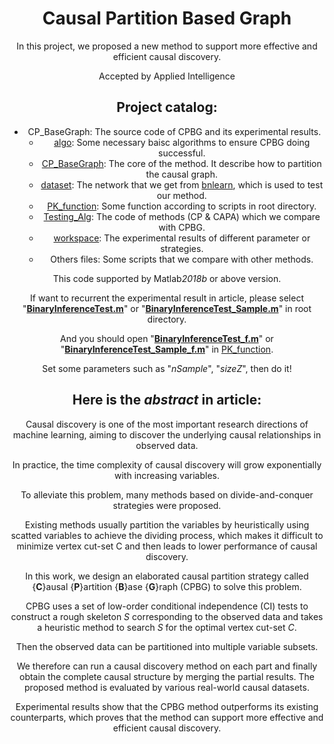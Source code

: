 <center>


# <center>Causal Partition Based Graph</center>

In this project, we proposed a new method to support more effective and efficient causal discovery. 

Accepted by Applied Intelligence 


## Project catalog: 

- CP_BaseGraph: The source code of CPBG and its experimental results.
  - [algo](https://github.com/DreamEdm/Causal/tree/main/CPBG_Alg/algo): Some necessary baisc algorithms to ensure CPBG doing successful. 
  - [CP_BaseGraph](https://github.com/DreamEdm/Causal/tree/main/CPBG_Alg/CP_BaseGraph): The core of the method. It describe how to partition the causal graph.
  - [dataset](https://github.com/DreamEdm/Causal/tree/main/CPBG_Alg/dataset): The network that we get from [bnlearn](https://www.bnlearn.com/), which is used to test our method. 
  - [PK_function](https://github.com/DreamEdm/Causal/tree/main/CPBG_Alg/PK_function): Some function according to scripts in root directory. 
  - [Testing_Alg](https://github.com/DreamEdm/Causal/tree/main/CPBG_Alg/Testing_Alg): The code of methods (CP & CAPA) which we compare with CPBG.
  - [workspace](https://github.com/DreamEdm/Causal/tree/main/CPBG_Alg/workspace): The experimental results of different parameter or strategies. 
  - Others files: Some scripts that we compare with other methods. 

This code supported by Matlab*2018b* or above version. 



If want to recurrent the experimental result in article, please select "**[BinaryInferenceTest.m](https://github.com/DreamEdm/Causal/blob/main/CPBG_Alg/BinaryInferenceTest.m)**" or "**[BinaryInferenceTest_Sample.m](https://github.com/DreamEdm/Causal/blob/main/CPBG_Alg/BinaryInferenceTest_Sample.m)**" in root directory. 

And you should open "**[BinaryInferenceTest_f.m](https://github.com/DreamEdm/Causal/blob/main/CPBG_Alg/PK_function/BinaryInferenceTest_f.m)**" or "**[BinaryInferenceTest_Sample_f.m](https://github.com/DreamEdm/Causal/blob/main/CPBG_Alg/PK_function/BinaryInferenceTest_Sample_f.m)**" in [PK_function](https://github.com/DreamEdm/Causal/tree/main/CPBG_Alg/PK_function). 

Set some parameters such as "*nSample*", "*sizeZ*", then do it!

## Here is the *abstract* in article:

Causal discovery is one of the most important research directions of machine learning, aiming to discover the underlying causal relationships in observed data. 

In practice, the time complexity of causal discovery will grow exponentially with increasing variables. 

To alleviate this problem, many methods based on divide-and-conquer strategies were proposed. 

Existing methods usually partition the variables by heuristically using scatted variables to achieve the dividing process, which makes it difficult to minimize vertex cut-set C and then leads to lower performance of causal discovery. 

In this work, we design an elaborated causal partition strategy called {**C**}ausal {**P**}artition {**B**}ase {**G**}raph (CPBG) to solve this problem. 

CPBG uses a set of low-order conditional independence (CI) tests to construct a rough skeleton $S$ corresponding to the observed data and takes a heuristic method to search $S$ for the optimal vertex cut-set $C$. 

Then the observed data can be partitioned into multiple variable subsets. 

We therefore can run a causal discovery method on each part and finally obtain the complete causal structure by merging the partial results. The proposed method is evaluated by various real-world causal datasets.

Experimental results show that the CPBG method outperforms its existing counterparts, which proves that the method can support more effective and efficient causal discovery.

